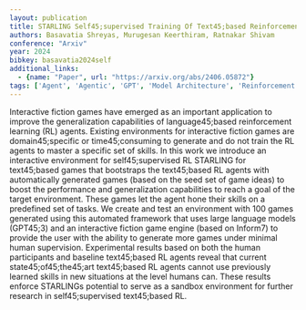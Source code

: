```yaml
---
layout: publication
title: STARLING Self45;supervised Training Of Text45;based Reinforcement Learning Agent With Large Language Models
authors: Basavatia Shreyas, Murugesan Keerthiram, Ratnakar Shivam
conference: "Arxiv"
year: 2024
bibkey: basavatia2024self
additional_links:
  - {name: "Paper", url: "https://arxiv.org/abs/2406.05872"}
tags: ['Agent', 'Agentic', 'GPT', 'Model Architecture', 'Reinforcement Learning', 'Tools', 'Training Techniques']
---
```

Interactive fiction games have emerged as an important application to improve the generalization capabilities of language45;based reinforcement learning (RL) agents. Existing environments for interactive fiction games are domain45;specific or time45;consuming to generate and do not train the RL agents to master a specific set of skills. In this work we introduce an interactive environment for self45;supervised RL STARLING for text45;based games that bootstraps the text45;based RL agents with automatically generated games (based on the seed set of game ideas) to boost the performance and generalization capabilities to reach a goal of the target environment. These games let the agent hone their skills on a predefined set of tasks. We create and test an environment with 100 games generated using this automated framework that uses large language models (GPT45;3) and an interactive fiction game engine (based on Inform7) to provide the user with the ability to generate more games under minimal human supervision. Experimental results based on both the human participants and baseline text45;based RL agents reveal that current state45;of45;the45;art text45;based RL agents cannot use previously learned skills in new situations at the level humans can. These results enforce STARLINGs potential to serve as a sandbox environment for further research in self45;supervised text45;based RL.
